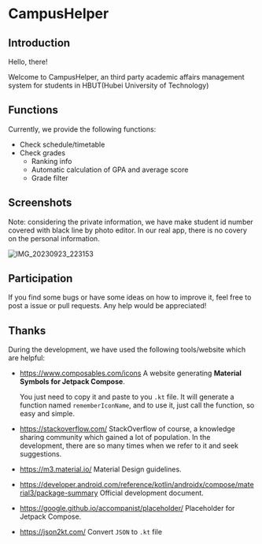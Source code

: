 # CampusHelper

## Introduction

Hello, there! 

Welcome to CampusHelper, an third party academic affairs management system for students in HBUT(Hubei University of Technology)

## Functions

Currently, we provide the following functions:

- Check schedule/timetable
- Check grades
  - Ranking info
  - Automatic calculation of GPA and average score
  - Grade filter

## Screenshots

Note: considering the private information, we have make student id number covered with black line by photo editor. In our real app, there is no covery on the personal information.

![IMG_20230923_223153](https://github.com/founchoo/CampusHelper/assets/24630338/8a2751df-5640-4cec-985c-6982837efe2a)

## Participation

If you find some bugs or have some ideas on how to improve it, feel free to post a issue or pull requests. Any help would be appreciated!

## Thanks

During the development, we have used the following tools/website which are helpful:

- https://www.composables.com/icons A website generating **Material Symbols for Jetpack Compose**.

  You just need to copy it and paste to you `.kt` file. It will generate a function named `rememberIconName`, and to use it, just call the function, so easy and simple.

- https://stackoverflow.com/ StackOverflow of course, a knowledge sharing community which gained a lot of population.
  In the development, there are so many times when we refer to it and seek suggestions.

- https://m3.material.io/ Material Design guidelines.

- https://developer.android.com/reference/kotlin/androidx/compose/material3/package-summary Official development document.

- https://google.github.io/accompanist/placeholder/ Placeholder for Jetpack Compose.

- https://json2kt.com/ Convert `JSON` to `.kt` file
